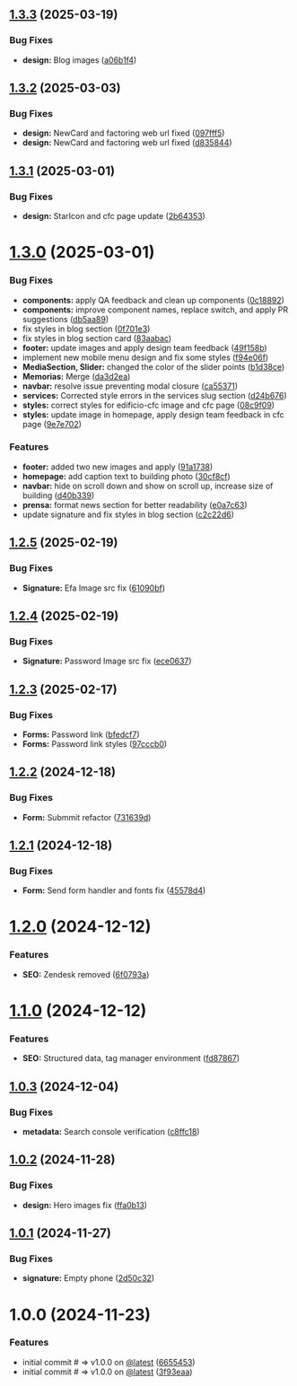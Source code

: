 ## [1.3.3](https://github.com/tavomak/Cfc-Capital-frontend/compare/v1.3.2...v1.3.3) (2025-03-19)

### Bug Fixes

- **design:** Blog images ([a06b1f4](https://github.com/tavomak/Cfc-Capital-frontend/commit/a06b1f4371b07d7586ef9d2b5fec8451408f68be))

## [1.3.2](https://github.com/tavomak/Cfc-Capital-frontend/compare/v1.3.1...v1.3.2) (2025-03-03)

### Bug Fixes

- **design:** NewCard and factoring web url fixed ([097fff5](https://github.com/tavomak/Cfc-Capital-frontend/commit/097fff54cf32a5b12889cf8b7221eda2ecca3387))
- **design:** NewCard and factoring web url fixed ([d835844](https://github.com/tavomak/Cfc-Capital-frontend/commit/d83584416eab6d8cbe2f5f69827d400f263dedd0))

## [1.3.1](https://github.com/tavomak/Cfc-Capital-frontend/compare/v1.3.0...v1.3.1) (2025-03-01)

### Bug Fixes

- **design:** StarIcon and cfc page update ([2b64353](https://github.com/tavomak/Cfc-Capital-frontend/commit/2b643534d076dea3e0781a656d0717db47cc90d5))

# [1.3.0](https://github.com/tavomak/Cfc-Capital-frontend/compare/v1.2.5...v1.3.0) (2025-03-01)

### Bug Fixes

- **components:** apply QA feedback and clean up components ([0c18892](https://github.com/tavomak/Cfc-Capital-frontend/commit/0c18892205f1efd580a4a309a8e4e4e0623ce989))
- **components:** improve component names, replace switch, and apply PR suggestions ([db5aa89](https://github.com/tavomak/Cfc-Capital-frontend/commit/db5aa89828f7ac6ce02d059169c6a8704b4f3c0a))
- fix styles in blog section ([0f701e3](https://github.com/tavomak/Cfc-Capital-frontend/commit/0f701e3017fcf7c813ce994a8f7c4f6f931513bf))
- fix styles in blog section card ([83aabac](https://github.com/tavomak/Cfc-Capital-frontend/commit/83aabacb7ff5c5b87b901bbe5dc666f0e92b95f4))
- **footer:** update images and apply design team feedback ([49f158b](https://github.com/tavomak/Cfc-Capital-frontend/commit/49f158bb2761385f170b6fdf29da65e46d08e8a6))
- implement new mobile menu design and fix some styles ([f94e06f](https://github.com/tavomak/Cfc-Capital-frontend/commit/f94e06fccbf62ce9aec79b040859ab99d19d3e97))
- **MediaSection, Slider:** changed the color of the slider points ([b1d38ce](https://github.com/tavomak/Cfc-Capital-frontend/commit/b1d38ce5a51e9d5be5d6b2e5077f39f1de5af189))
- **Memorias:** Merge ([da3d2ea](https://github.com/tavomak/Cfc-Capital-frontend/commit/da3d2eacafcdb1c102e9eacb2635e42ed3aa9dd5))
- **navbar:** resolve issue preventing modal closure ([ca55371](https://github.com/tavomak/Cfc-Capital-frontend/commit/ca553710c3060275f6766d331d11cf64c7a7810d))
- **services:** Corrected style errors in the services slug section ([d24b676](https://github.com/tavomak/Cfc-Capital-frontend/commit/d24b676741ae427da16f89f9acaeedf58057bfc6))
- **styles:** correct styles for edificio-cfc image and cfc page ([08c9f09](https://github.com/tavomak/Cfc-Capital-frontend/commit/08c9f09ed4c4b99a34d8e6358467560ffa295562))
- **styles:** update image in homepage, apply design team feedback in cfc page ([9e7e702](https://github.com/tavomak/Cfc-Capital-frontend/commit/9e7e702cf62ab851f8730bdd8839e8a604558aa2))

### Features

- **footer:** added two new images and apply ([91a1738](https://github.com/tavomak/Cfc-Capital-frontend/commit/91a1738b4570f946a1d8f880e0951c7aca5c281a))
- **homepage:** add caption text to building photo ([30cf8cf](https://github.com/tavomak/Cfc-Capital-frontend/commit/30cf8cfaf599ee05915148e3ed30e21267ef35c6))
- **navbar:** hide on scroll down and show on scroll up, increase size of building ([d40b339](https://github.com/tavomak/Cfc-Capital-frontend/commit/d40b339e0169409f89da64dd4a500717d3e455b2))
- **prensa:** format news section for better readability ([e0a7c63](https://github.com/tavomak/Cfc-Capital-frontend/commit/e0a7c6366c8a820f0d70fcc2bacc8d43a05ffd54))
- update signature and fix styles in blog section ([c2c22d6](https://github.com/tavomak/Cfc-Capital-frontend/commit/c2c22d670116856fab0caf9492e232d5fdecd2d4))

## [1.2.5](https://github.com/tavomak/Cfc-Capital-frontend/compare/v1.2.4...v1.2.5) (2025-02-19)

### Bug Fixes

- **Signature:** Efa Image src fix ([61090bf](https://github.com/tavomak/Cfc-Capital-frontend/commit/61090bfd4d6d73c9edf6e6b2bdedfba6494a5d22))

## [1.2.4](https://github.com/tavomak/Cfc-Capital-frontend/compare/v1.2.3...v1.2.4) (2025-02-19)

### Bug Fixes

- **Signature:** Password Image src fix ([ece0637](https://github.com/tavomak/Cfc-Capital-frontend/commit/ece06377498f15b1e8402c8c1b950fe82af5e74b))

## [1.2.3](https://github.com/tavomak/Cfc-Capital-frontend/compare/v1.2.2...v1.2.3) (2025-02-17)

### Bug Fixes

- **Forms:** Password link ([bfedcf7](https://github.com/tavomak/Cfc-Capital-frontend/commit/bfedcf776fc005857bbc1fe60d8637b23e6e6a8b))
- **Forms:** Password link styles ([97cccb0](https://github.com/tavomak/Cfc-Capital-frontend/commit/97cccb0109a5edcf507dc0452ac128e98dcaee57))

## [1.2.2](https://github.com/tavomak/Cfc-Capital-frontend/compare/v1.2.1...v1.2.2) (2024-12-18)

### Bug Fixes

- **Form:** Submmit refactor ([731639d](https://github.com/tavomak/Cfc-Capital-frontend/commit/731639d5986455ba2df92dbdb3c6f81db82a5dec))

## [1.2.1](https://github.com/tavomak/Cfc-Capital-frontend/compare/v1.2.0...v1.2.1) (2024-12-18)

### Bug Fixes

- **Form:** Send form handler and fonts fix ([45578d4](https://github.com/tavomak/Cfc-Capital-frontend/commit/45578d48b8d04bcde1a83f78d611f44dd3ac84e4))

# [1.2.0](https://github.com/tavomak/Cfc-Capital-frontend/compare/v1.1.0...v1.2.0) (2024-12-12)

### Features

- **SEO:** Zendesk removed ([6f0793a](https://github.com/tavomak/Cfc-Capital-frontend/commit/6f0793a0a14cde8870ca12a4c9d0a7a1eba64c6f))

# [1.1.0](https://github.com/tavomak/Cfc-Capital-frontend/compare/v1.0.3...v1.1.0) (2024-12-12)

### Features

- **SEO:** Structured data, tag manager environment ([fd87867](https://github.com/tavomak/Cfc-Capital-frontend/commit/fd87867ea861e4fa09bfaf4ad07a9cda210d59c6))

## [1.0.3](https://github.com/tavomak/Cfc-Capital-frontend/compare/v1.0.2...v1.0.3) (2024-12-04)

### Bug Fixes

- **metadata:** Search console verification ([c8ffc18](https://github.com/tavomak/Cfc-Capital-frontend/commit/c8ffc18301aa509f16a50a9756c611da16678cc7))

## [1.0.2](https://github.com/tavomak/Cfc-Capital-frontend/compare/v1.0.1...v1.0.2) (2024-11-28)

### Bug Fixes

- **design:** Hero images fix ([ffa0b13](https://github.com/tavomak/Cfc-Capital-frontend/commit/ffa0b139071a026206f6dce5f80d9348219568a5))

## [1.0.1](https://github.com/tavomak/Cfc-Capital-frontend/compare/v1.0.0...v1.0.1) (2024-11-27)

### Bug Fixes

- **signature:** Empty phone ([2d50c32](https://github.com/tavomak/Cfc-Capital-frontend/commit/2d50c326cb2ff1bc8b511157b2228167fe86aacd))

# 1.0.0 (2024-11-23)

### Features

- initial commit # => v1.0.0 on [@latest](https://github.com/latest) ([6655453](https://github.com/tavomak/Cfc-Capital-frontend/commit/6655453c4e9a61073082d3ace20072dc3e8188c3))
- initial commit # => v1.0.0 on [@latest](https://github.com/latest) ([3f93eaa](https://github.com/tavomak/Cfc-Capital-frontend/commit/3f93eaafae5f24224d62f592922a66639c441b38))
